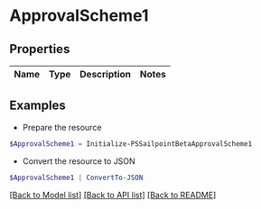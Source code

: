 # ApprovalScheme1
## Properties

Name | Type | Description | Notes
------------ | ------------- | ------------- | -------------

## Examples

- Prepare the resource
```powershell
$ApprovalScheme1 = Initialize-PSSailpointBetaApprovalScheme1 
```

- Convert the resource to JSON
```powershell
$ApprovalScheme1 | ConvertTo-JSON
```

[[Back to Model list]](../README.md#documentation-for-models) [[Back to API list]](../README.md#documentation-for-api-endpoints) [[Back to README]](../README.md)

